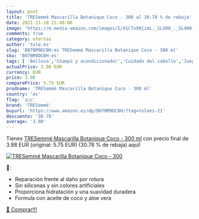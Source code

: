 ```yaml
---
layout: post
title: 'TRESemmé Mascarilla Botanique Coco - 300 al 30.78 % de rebaja'
date: 2021-11-18 21:49:08
image: 'https://m.media-amazon.com/images/I/41C7vXHjimL._SL500_._SL400_.jpg'
comments: true
category: ofertas
author: 'tole.es'
slug: 'B07BM9DCBH-es TRESemmé Mascarilla Botanique Coco - 300 ml'
sku: 'B07BM9DCBH-es'
tags: [ 'Belleza','Champú y acondicionador','Cuidado del cabello','Juegos de champú y acondicionador','tresemmé', ]
actualPrice: 3.98 EUR
currency: EUR
price: 3.98
comparePrice: 5.75 EUR
prodname: 'TRESemmé Mascarilla Botanique Coco - 300 ml'
country: 'es'
flag: '🇪🇸'
brand: 'TRESemmé'
buyurl: 'https://www.amazon.es/dp/B07BM9DCBH/?tag=tolees-21'
descuento: '30.78'
average: '3.98'
---
```


Tienes [TRESemmé Mascarilla Botanique Coco - 300 ml](https://www.amazon.es/dp/B07BM9DCBH/?tag=tolees-21) con precio final de  3.98 EUR (original: 5.75 EUR) (30.78 %  de rebaja) aqui!

[![TRESemmé Mascarilla Botanique Coco - 300](https://m.media-amazon.com/images/I/41C7vXHjimL._SL500_._SL400_.jpg)](https://www.amazon.es/dp/B07BM9DCBH/?tag=tolees-21)

🔎:

- Reparación frente al daño por rotura
- Sin siliconas y sin colores artificiales
- Proporciona hidratación y una suavidad duradera
- Formula con aceite de coco y aloe vera

[🛒 Comprar!!!](https://www.amazon.es/dp/B07BM9DCBH/?tag=tolees-21)

